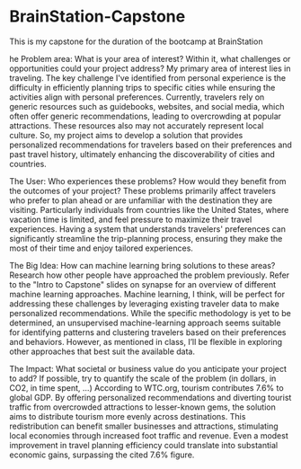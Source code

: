 # BrainStation-Capstone
This is my capstone for the duration of the bootcamp at BrainStation

he Problem area: What is your area of interest? Within it, what challenges or
opportunities could your project address?
My primary area of interest lies in traveling. The key challenge I've identified from personal
experience is the difficulty in efficiently planning trips to specific cities while ensuring the
activities align with personal preferences. Currently, travelers rely on generic resources such as
guidebooks, websites, and social media, which often offer generic recommendations, leading
to overcrowding at popular attractions. These resources also may not accurately represent
local culture. So, my project aims to develop a solution that provides personalized
recommendations for travelers based on their preferences and past travel history, ultimately
enhancing the discoverability of cities and countries.

The User: Who experiences these problems? How would they benefit from the
outcomes of your project?
These problems primarily affect travelers who prefer to plan ahead or are unfamiliar with the
destination they are visiting. Particularly individuals from countries like the United States, where
vacation time is limited, and feel pressure to maximize their travel experiences. Having a
system that understands travelers' preferences can significantly streamline the trip-planning
process, ensuring they make the most of their time and enjoy tailored experiences.

The Big Idea: How can machine learning bring solutions to these areas? Research
how other people have approached the problem previously. Refer to the "Intro to
Capstone" slides on synapse for an overview of different machine learning
approaches.
Machine learning, I think, will be perfect for addressing these challenges by leveraging existing
traveler data to make personalized recommendations. While the specific methodology is yet to
be determined, an unsupervised machine-learning approach seems suitable for identifying
patterns and clustering travelers based on their preferences and behaviors. However, as
mentioned in class, I’ll be flexible in exploring other approaches that best suit the available
data.

The Impact: What societal or business value do you anticipate your project to add? If
possible, try to quantify the scale of the problem (in dollars, in CO2, in time spent, …)
According to WTC.org, tourism contributes 7.6% to global GDP. By offering personalized
recommendations and diverting tourist traffic from overcrowded attractions to lesser-known
gems, the solution aims to distribute tourism more evenly across destinations. This
redistribution can benefit smaller businesses and attractions, stimulating local economies
through increased foot traffic and revenue. Even a modest improvement in travel planning
efficiency could translate into substantial economic gains, surpassing the cited 7.6% figure.
